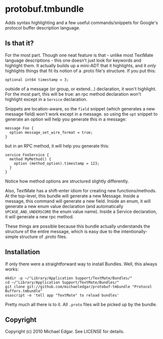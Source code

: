 # protobuf.tmbundle

Adds syntax highlighting and a few useful commands/snippets for Google's protocol buffer description language.

## Is that it?

For the most part. Though one neat feature is that - unlike most TextMate language descriptions - this one doesn't just look for keywords and highlight them. It actually builds up a mini-ADT that it highlights, and it *only* highlights things that fit its notion of a .proto file's structure. If you put this:

    optional int64 timestamp = 3;
    
outside of a message (or group, or extend...) declaration, it won't highlight. For the most part, this will be true: an rpc method declaration won't highlight except in a `Service` declaration.

Snippets are location-aware, so the `field` snippet (which generates a new message field) won't work except in a message. so using the `opt` snippet to generate an option will help you generate this in a message:

    message Foo {
      option message_set_wire_format = true;
    }

but in an RPC method, it will help you generate this:

    service FooService {
      method MyMethod() {
        option (method_option).timestamp = 123;
      }
    }

Notice how method options are structured slightly differently.

Also, TextMate has a shift-enter idiom for creating new functions/methods. At the top-level, this bundle will generate a new Message. Inside a message, this command will generate a new field. Inside an enum, it will generate a new enum value declaration (and automatically `UPCASE_AND_UNDERSCORE` the enum value name). Inside a Service declaration, it will generate a new rpc method.

These things are possible because this bundle actually understands the structure of the entire message, which is easy due to the intentionally-simple structure of .proto files.

## Installation

If only there were a straightforward way to install Bundles. Well, this always works:

    mkdir -p ~/"Library/Application Support/TextMate/Bundles/"
    cd ~/"Library/Application Support/TextMate/Bundles/"
    git clone git://github.com/michaeledgar/protobuf-tmbundle "Protocol Buffers.tmbundle"
    osascript -e 'tell app "TextMate" to reload bundles'

Pretty much all there is to it. All `.proto` files will be picked up by the bundle.

## Copyright

Copyright (c) 2010 Michael Edgar. See LICENSE for details.